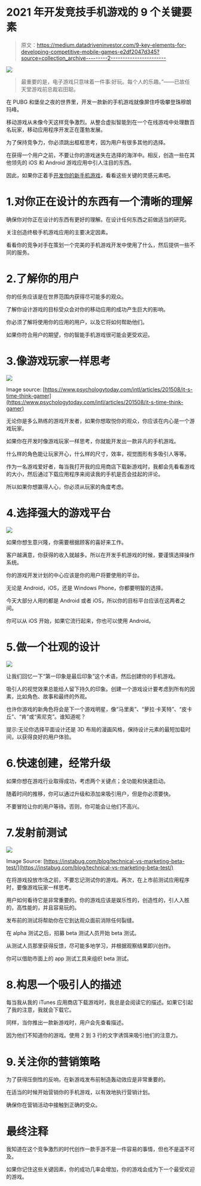 # 2021 年开发竞技手机游戏的 9 个关键要素

> 原文：<https://medium.datadriveninvestor.com/9-key-elements-for-developing-competitive-mobile-games-e2df2047d345?source=collection_archive---------2----------------------->

![](img/1ae11384c8736c9a76f71692d487f647.png)

> 最重要的是，电子游戏只意味着一件事:好玩。每个人的乐趣。”——已故任天堂游戏前总裁岩田聪。

在 PUBG 和堡垒之夜的世界里，开发一款新的手机游戏就像屏住呼吸攀登珠穆朗玛峰。

移动游戏从未像今天这样竞争激烈。从整合虚拟智能到在一个在线游戏中处理数百名玩家，移动应用程序开发正在蓬勃发展。

为了保持竞争力，你必须跳出框框思考，因为用户有很多其他的选择。

在获得一个用户之前，不要让你的游戏迷失在选择的海洋中。相反，创造一些在其他领先的 iOS 和 Android 游戏应用中引人注目的东西。

因此，如果你正着手[开发你的新手机游戏](https://www.techawkers.com)，看看这些关键的灵感元素吧。

# 1.对你正在设计的东西有一个清晰的理解

确保你对你正在设计的东西有更好的理解。在设计任何东西之前做适当的研究。

关注创造终极手机游戏应用的主要决定因素。

看看你的竞争对手在策划一个完美的手机游戏开发中使用了什么，然后提供一些不同的服务。

# 2.了解你的用户

你的任务应该是在世界范围内获得尽可能多的观众。

了解你设计游戏的目标受众会对你的移动应用的成功产生巨大的影响。

你必须了解将使用你的应用的用户，以及它将如何帮助他们。

如果你符合用户的期望，你的智能手机游戏很可能会更受欢迎。

# 3.像游戏玩家一样思考

![](img/0b166367c275923a45efd6b597d38982.png)

Image source: [https://www.psychologytoday.com/intl/articles/201508/it-s-time-think-gamer](https://www.psychologytoday.com/intl/articles/201508/it-s-time-think-gamer)

无论你是多么熟练的游戏开发者，如果你想取悦你的观众，你应该在内心是一个游戏玩家。

如果你在开发时像游戏玩家一样思考，你就能开发出一款非凡的手机游戏。

什么样的角色能让玩家开心，什么样的尺寸，效率，视觉图形有多吸引人等等。

作为一名游戏爱好者，每当我打开我的应用商店下载新游戏时，我都会先看看游戏的大小，然后通过下载应用程序来阅读我的手机是否会挂起的评论。

所以如果你想赢得人心，你必须从玩家的角度考虑。

# 4.选择强大的游戏平台

![](img/f964b73ef5e4b67691858b4577394c3e.png)

如果你想生意兴隆，你需要根据顾客的喜好来工作。

客户越满意，你获得的收入就越多。所以在开发手机游戏的时候，要谨慎选择操作系统。

你的游戏开发计划的中心应该是你的用户将要使用的平台。

无论是 Android，iOS，还是 Windows Phone，你都要明智的选择。

今天大部分人用的都是 Android 或者 iOS，所以你的目标平台应该在这两者之间。

你可以从 iOS 开始，如果它流行起来，你也可以使用 Android。

# 5.做一个壮观的设计

![](img/64636b2ca6b8fe03ff0e4c9e28d255fb.png)

让我们回忆一下“第一印象是最后印象”这个术语，然后创建你的手机游戏。

吸引人的视觉效果总能给人留下持久的印象。创建一个游戏设计要考虑到所有的因素，比如角色、故事和最终的外观。

也许你游戏的新角色将会是下一个游戏明星，像“马里奥”、“萝拉·卡芙特”、“皮卡丘”、“肯”或“索尼克”。谁知道呢？

提示:无论你选择平面设计还是 3D 布局的漫画风格，保持设计元素的最短加载时间，以获得良好的用户体验。

# 6.快速创建，经常升级

如果你想在游戏行业取得成功，考虑两个关键点；全功能和快速启动。

随着时间的推移，你可以通过升级和添加来吸引用户，但是你必须要快。

不要冒险让你的用户等待。否则，你可能会让他们不高兴。

# 7.发射前测试

![](img/ed51768dd6caad7ad4479f1d1ca7aaee.png)

Image Source: [https://instabug.com/blog/technical-vs-marketing-beta-test/](https://instabug.com/blog/technical-vs-marketing-beta-test/)

在将游戏投放市场之前，不要忘记测试你的游戏。再次，在上市前测试应用程序时，要像游戏玩家一样思考。

用户如何看待它是非常重要的。你的游戏应该是娱乐性的，创造性的，引人入胜的，高性能的，并且容易玩的。

发布前的测试将帮助你在它到达观众面前消除任何裂缝。

在 alpha 测试之后，招募 beta 测试人员开始 beta 测试。

从测试人员那里获得反馈，尽可能多地学习，并根据观察结果即兴创作。

你可以借助市面上的 app 测试工具来组织 beta 测试。

# 8.构思一个吸引人的描述

每当我从我的 iTunes 应用商店下载游戏时，我总是会阅读它的描述。如果它引起了我的注意，我就会下载它。

同样，当你推出一款新游戏时，用户会先查看描述。

因为他们不知道你的游戏。使用 2 到 3 行的文字诱饵来吸引他们的注意力。

# 9.关注你的营销策略

为了获得压倒性的反响，在新游戏发布前制造轰动效应是非常重要的。

在适当的时候开始营销你的手机游戏，以有效地执行营销计划。

确保你在营销活动中接触到正确的受众。

# 最终注释

我知道在这个竞争激烈的时代创作一款手游不是一件容易的事情，但也不是遥不可及。

如果你记住这些关键因素，你的成功几率会增加，你的游戏会成为下一个最受欢迎的游戏。